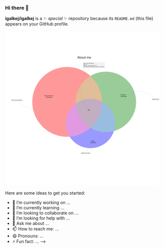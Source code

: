 ### Hi there 👋


**igalkej/igalkej** is a ✨ _special_ ✨ repository because its `README.md` (this file) appears on your GitHub profile.


![](https://github.com/igalkej/igalkej/blob/main/aboutme2023tr1.png)

Here are some ideas to get you started:

- 🔭 I’m currently working on ...
- 🌱 I’m currently learning ...
- 👯 I’m looking to collaborate on ...
- 🤔 I’m looking for help with ...
- 💬 Ask me about ...
- 📫 How to reach me: ...
- 😄 Pronouns: ...
- ⚡ Fun fact: ...
-->
